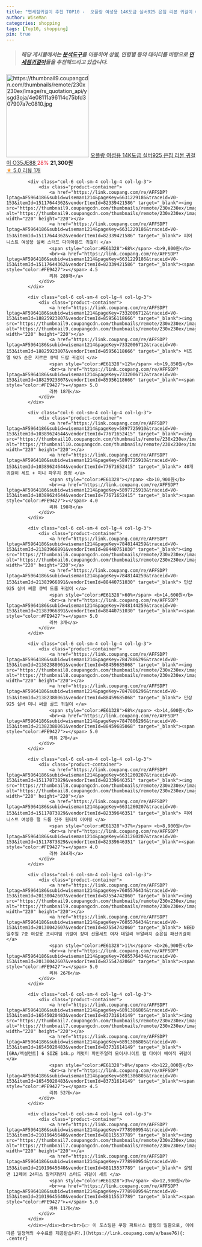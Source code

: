 ```yaml
---
title: "면세점귀걸이 추천 TOP10 -  오플랑 여성용 14K도금 실버925 은침 리본 귀걸이 O35JE88 "
author: WiseMan
categories: shopping
tags: [Top10, shopping]
pin: true
---
```


> ##### 해당 게시물에서는 [**분석도구**](https://itemscout.io/)를 이용하여 **성별**, **연령별** 등의 데이터를 바탕으로 [**면세점귀걸이**](https://link.coupang.com/a/baae76)들을 추천해드리고 있습니다.
<div class="container"><div class="row">
            <div class="col-6 col-sm-4 col-lg-4 col-lg-3">
                <div class="product-container">
                    <a href="https://link.coupang.com/re/AFFSDP?lptag=AF5964186&subid=wiseman1214&pageKey=7704799221&traceid=V0-153&itemId=20638116706&vendorItemId=87711740249" target="_blank"><img src="https://thumbnail9.coupangcdn.com/thumbnails/remote/230x230ex/image/rs_quotation_api/ysgd3oja/4e08111a96114c75bfd307907a7c0810.jpg" alt="https://thumbnail9.coupangcdn.com/thumbnails/remote/230x230ex/image/rs_quotation_api/ysgd3oja/4e08111a96114c75bfd307907a7c0810.jpg" width="220" height="220"></a>
                    <a href="https://link.coupang.com/re/AFFSDP?lptag=AF5964186&subid=wiseman1214&pageKey=7704799221&traceid=V0-153&itemId=20638116706&vendorItemId=87711740249" target="_blank"> 오플랑 여성용 14K도금 실버925 은침 리본 귀걸이 O35JE88 </a>
                    <span style="color:#E61328">28%</span> <b>21,300원</b>
                    <br><a href="https://link.coupang.com/re/AFFSDP?lptag=AF5964186&subid=wiseman1214&pageKey=7704799221&traceid=V0-153&itemId=20638116706&vendorItemId=87711740249" target="_blank"><span style="color:#FE9427">★</span> 5.0
                    리뷰 1개</a>
                </div>
            </div>
            
            <div class="col-6 col-sm-4 col-lg-4 col-lg-3">
                <div class="product-container">
                    <a href="https://link.coupang.com/re/AFFSDP?lptag=AF5964186&subid=wiseman1214&pageKey=6631229186&traceid=V0-153&itemId=15117644362&vendorItemId=82339421586" target="_blank"><img src="https://thumbnail9.coupangcdn.com/thumbnails/remote/230x230ex/image/rs_quotation_api/wszvrwdf/64bdbedfb76a403eb85b083db3211121.jpg" alt="https://thumbnail9.coupangcdn.com/thumbnails/remote/230x230ex/image/rs_quotation_api/wszvrwdf/64bdbedfb76a403eb85b083db3211121.jpg" width="220" height="220"></a>
                    <a href="https://link.coupang.com/re/AFFSDP?lptag=AF5964186&subid=wiseman1214&pageKey=6631229186&traceid=V0-153&itemId=15117644362&vendorItemId=82339421586" target="_blank"> 피어니스트 여성용 실버 스터드 다이아몬드 귀걸이 </a>
                    <span style="color:#E61328">68%</span> <b>9,800원</b>
                    <br><a href="https://link.coupang.com/re/AFFSDP?lptag=AF5964186&subid=wiseman1214&pageKey=6631229186&traceid=V0-153&itemId=15117644362&vendorItemId=82339421586" target="_blank"><span style="color:#FE9427">★</span> 4.5
                    리뷰 289개</a>
                </div>
            </div>
            
            <div class="col-6 col-sm-4 col-lg-4 col-lg-3">
                <div class="product-container">
                    <a href="https://link.coupang.com/re/AFFSDP?lptag=AF5964186&subid=wiseman1214&pageKey=7332006712&traceid=V0-153&itemId=18825923807&vendorItemId=85956118666" target="_blank"><img src="https://thumbnail9.coupangcdn.com/thumbnails/remote/230x230ex/image/vendor_inventory/b780/c9464813cd748ad831ff7fc71c707d7e8a726201a373b36781d4e4c72fb8.jpg" alt="https://thumbnail9.coupangcdn.com/thumbnails/remote/230x230ex/image/vendor_inventory/b780/c9464813cd748ad831ff7fc71c707d7e8a726201a373b36781d4e4c72fb8.jpg" width="220" height="220"></a>
                    <a href="https://link.coupang.com/re/AFFSDP?lptag=AF5964186&subid=wiseman1214&pageKey=7332006712&traceid=V0-153&itemId=18825923807&vendorItemId=85956118666" target="_blank"> 비즈엘 925 순은 지르콘 큐빅 드랍 귀걸이 </a>
                    <span style="color:#E61328">12%</span> <b>19,850원</b>
                    <br><a href="https://link.coupang.com/re/AFFSDP?lptag=AF5964186&subid=wiseman1214&pageKey=7332006712&traceid=V0-153&itemId=18825923807&vendorItemId=85956118666" target="_blank"><span style="color:#FE9427">★</span> 5.0
                    리뷰 18개</a>
                </div>
            </div>
            
            <div class="col-6 col-sm-4 col-lg-4 col-lg-3">
                <div class="product-container">
                    <a href="https://link.coupang.com/re/AFFSDP?lptag=AF5964186&subid=wiseman1214&pageKey=5897725910&traceid=V0-153&itemId=10389624644&vendorItemId=77671652415" target="_blank"><img src="https://thumbnail10.coupangcdn.com/thumbnails/remote/230x230ex/image/vendor_inventory/bb02/63b2ca361b3b05914d6d0dbe860d6825275b5ddbf92d7569ee30d7a5e332.jpg" alt="https://thumbnail10.coupangcdn.com/thumbnails/remote/230x230ex/image/vendor_inventory/bb02/63b2ca361b3b05914d6d0dbe860d6825275b5ddbf92d7569ee30d7a5e332.jpg" width="220" height="220"></a>
                    <a href="https://link.coupang.com/re/AFFSDP?lptag=AF5964186&subid=wiseman1214&pageKey=5897725910&traceid=V0-153&itemId=10389624644&vendorItemId=77671652415" target="_blank"> 40개 귀걸이 세트 + 미니 파우치 증정 </a>
                    <span style="color:#E61328"></span> <b>10,900원</b>
                    <br><a href="https://link.coupang.com/re/AFFSDP?lptag=AF5964186&subid=wiseman1214&pageKey=5897725910&traceid=V0-153&itemId=10389624644&vendorItemId=77671652415" target="_blank"><span style="color:#FE9427">★</span> 4.0
                    리뷰 190개</a>
                </div>
            </div>
            
            <div class="col-6 col-sm-4 col-lg-4 col-lg-3">
                <div class="product-container">
                    <a href="https://link.coupang.com/re/AFFSDP?lptag=AF5964186&subid=wiseman1214&pageKey=7848144259&traceid=V0-153&itemId=21383966891&vendorItemId=88440751030" target="_blank"><img src="https://thumbnail6.coupangcdn.com/thumbnails/remote/230x230ex/image/vendor_inventory/d922/354bf51ccfc800b3d95348dafda262efe390c5654e9ad049ea433357f55b.jpg" alt="https://thumbnail6.coupangcdn.com/thumbnails/remote/230x230ex/image/vendor_inventory/d922/354bf51ccfc800b3d95348dafda262efe390c5654e9ad049ea433357f55b.jpg" width="220" height="220"></a>
                    <a href="https://link.coupang.com/re/AFFSDP?lptag=AF5964186&subid=wiseman1214&pageKey=7848144259&traceid=V0-153&itemId=21383966891&vendorItemId=88440751030" target="_blank"> 민샵 925 실버 써클 큐빅 드롭 귀걸이 </a>
                    <span style="color:#E61328">60%</span> <b>14,600원</b>
                    <br><a href="https://link.coupang.com/re/AFFSDP?lptag=AF5964186&subid=wiseman1214&pageKey=7848144259&traceid=V0-153&itemId=21383966891&vendorItemId=88440751030" target="_blank"><span style="color:#FE9427">★</span> 5.0
                    리뷰 3개</a>
                </div>
            </div>
            
            <div class="col-6 col-sm-4 col-lg-4 col-lg-3">
                <div class="product-container">
                    <a href="https://link.coupang.com/re/AFFSDP?lptag=AF5964186&subid=wiseman1214&pageKey=7847806296&traceid=V0-153&itemId=21382388061&vendorItemId=88459685068" target="_blank"><img src="https://thumbnail8.coupangcdn.com/thumbnails/remote/230x230ex/image/vendor_inventory/1a2c/d5e86307ccb76347174a098a080623a46e542a552b73127e7003a3b3b5a5.jpg" alt="https://thumbnail8.coupangcdn.com/thumbnails/remote/230x230ex/image/vendor_inventory/1a2c/d5e86307ccb76347174a098a080623a46e542a552b73127e7003a3b3b5a5.jpg" width="220" height="220"></a>
                    <a href="https://link.coupang.com/re/AFFSDP?lptag=AF5964186&subid=wiseman1214&pageKey=7847806296&traceid=V0-153&itemId=21382388061&vendorItemId=88459685068" target="_blank"> 민샵 925 실버 미니 써클 골드 귀걸이 </a>
                    <span style="color:#E61328">68%</span> <b>14,600원</b>
                    <br><a href="https://link.coupang.com/re/AFFSDP?lptag=AF5964186&subid=wiseman1214&pageKey=7847806296&traceid=V0-153&itemId=21382388061&vendorItemId=88459685068" target="_blank"><span style="color:#FE9427">★</span> 5.0
                    리뷰 2개</a>
                </div>
            </div>
            
            <div class="col-6 col-sm-4 col-lg-4 col-lg-3">
                <div class="product-container">
                    <a href="https://link.coupang.com/re/AFFSDP?lptag=AF5964186&subid=wiseman1214&pageKey=6631260207&traceid=V0-153&itemId=15117873829&vendorItemId=82339646351" target="_blank"><img src="https://thumbnail8.coupangcdn.com/thumbnails/remote/230x230ex/image/rs_quotation_api/s2aprchq/56139f373e77455a89fabe081250f71d.jpg" alt="https://thumbnail8.coupangcdn.com/thumbnails/remote/230x230ex/image/rs_quotation_api/s2aprchq/56139f373e77455a89fabe081250f71d.jpg" width="220" height="220"></a>
                    <a href="https://link.coupang.com/re/AFFSDP?lptag=AF5964186&subid=wiseman1214&pageKey=6631260207&traceid=V0-153&itemId=15117873829&vendorItemId=82339646351" target="_blank"> 피어니스트 여성용 펄 드롭 진주 원터치 이어링 </a>
                    <span style="color:#E61328">37%</span> <b>8,900원</b>
                    <br><a href="https://link.coupang.com/re/AFFSDP?lptag=AF5964186&subid=wiseman1214&pageKey=6631260207&traceid=V0-153&itemId=15117873829&vendorItemId=82339646351" target="_blank"><span style="color:#FE9427">★</span> 4.0
                    리뷰 244개</a>
                </div>
            </div>
            
            <div class="col-6 col-sm-4 col-lg-4 col-lg-3">
                <div class="product-container">
                    <a href="https://link.coupang.com/re/AFFSDP?lptag=AF5964186&subid=wiseman1214&pageKey=7605576434&traceid=V0-153&itemId=20130042607&vendorItemId=87554742060" target="_blank"><img src="https://thumbnail9.coupangcdn.com/thumbnails/remote/230x230ex/image/vendor_inventory/e7ab/2e99e76d39537c74f28002e5ee1636c379ed5e888d90729559044e635c0a.JPG" alt="https://thumbnail9.coupangcdn.com/thumbnails/remote/230x230ex/image/vendor_inventory/e7ab/2e99e76d39537c74f28002e5ee1636c379ed5e888d90729559044e635c0a.JPG" width="220" height="220"></a>
                    <a href="https://link.coupang.com/re/AFFSDP?lptag=AF5964186&subid=wiseman1214&pageKey=7605576434&traceid=V0-153&itemId=20130042607&vendorItemId=87554742060" target="_blank"> NEED 일주일 7종 여성용 프리미엄 귀걸이 장미 선물세트 여자 데일리 무알러지 순은침 패션귀걸이 </a>
                    <span style="color:#E61328">11%</span> <b>26,900원</b>
                    <br><a href="https://link.coupang.com/re/AFFSDP?lptag=AF5964186&subid=wiseman1214&pageKey=7605576434&traceid=V0-153&itemId=20130042607&vendorItemId=87554742060" target="_blank"><span style="color:#FE9427">★</span> 5.0
                    리뷰 26개</a>
                </div>
            </div>
            
            <div class="col-6 col-sm-4 col-lg-4 col-lg-3">
                <div class="product-container">
                    <a href="https://link.coupang.com/re/AFFSDP?lptag=AF5964186&subid=wiseman1214&pageKey=6891386805&traceid=V0-153&itemId=16545020483&vendorItemId=83731614149" target="_blank"><img src="https://thumbnail7.coupangcdn.com/thumbnails/remote/230x230ex/image/vendor_inventory/2833/fa86b9e18c12456a662569ea6fd382fae10c6373c454617ce5d3215f5461.jpg" alt="https://thumbnail7.coupangcdn.com/thumbnails/remote/230x230ex/image/vendor_inventory/2833/fa86b9e18c12456a662569ea6fd382fae10c6373c454617ce5d3215f5461.jpg" width="220" height="220"></a>
                    <a href="https://link.coupang.com/re/AFFSDP?lptag=AF5964186&subid=wiseman1214&pageKey=6891386805&traceid=V0-153&itemId=16545020483&vendorItemId=83731614149" target="_blank"> [GRA/엑설런트] 6 SIZE 14k.p 캐럿미 파인주얼리 모이사나이트 랩 다이아 베이직 귀걸이 </a>
                    <span style="color:#E61328">8%</span> <b>122,000원</b>
                    <br><a href="https://link.coupang.com/re/AFFSDP?lptag=AF5964186&subid=wiseman1214&pageKey=6891386805&traceid=V0-153&itemId=16545020483&vendorItemId=83731614149" target="_blank"><span style="color:#FE9427">★</span> 4.5
                    리뷰 52개</a>
                </div>
            </div>
            
            <div class="col-6 col-sm-4 col-lg-4 col-lg-3">
                <div class="product-container">
                    <a href="https://link.coupang.com/re/AFFSDP?lptag=AF5964186&subid=wiseman1214&pageKey=7778980954&traceid=V0-153&itemId=21019645640&vendorItemId=88115537789" target="_blank"><img src="https://thumbnail7.coupangcdn.com/thumbnails/remote/230x230ex/image/vendor_inventory/f8c5/0338c4467158240c647d4cd1c6d18db81eb5ba1f179b8e1db77169a4d7a0.jpg" alt="https://thumbnail7.coupangcdn.com/thumbnails/remote/230x230ex/image/vendor_inventory/f8c5/0338c4467158240c647d4cd1c6d18db81eb5ba1f179b8e1db77169a4d7a0.jpg" width="220" height="220"></a>
                    <a href="https://link.coupang.com/re/AFFSDP?lptag=AF5964186&subid=wiseman1214&pageKey=7778980954&traceid=V0-153&itemId=21019645640&vendorItemId=88115537789" target="_blank"> 살림앤 12페어 24피스 알러지방지 스터드 귀걸이 세트 </a>
                    <span style="color:#E61328">3%</span> <b>12,900원</b>
                    <br><a href="https://link.coupang.com/re/AFFSDP?lptag=AF5964186&subid=wiseman1214&pageKey=7778980954&traceid=V0-153&itemId=21019645640&vendorItemId=88115537789" target="_blank"><span style="color:#FE9427">★</span> 5.0
                    리뷰 11개</a>
                </div>
            </div>
            </div></div><br><br>[👉 이 포스팅은 쿠팡 파트너스 활동의 일환으로, 이에 따른 일정액의 수수료를 제공받습니다.](https://link.coupang.com/a/baae76){: .center}